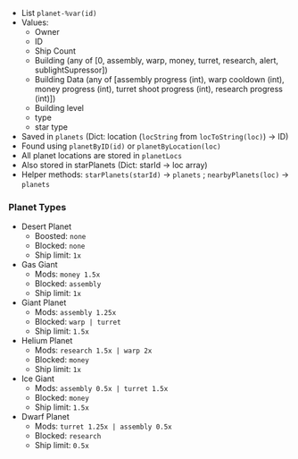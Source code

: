 - List  `planet-%var(id)`
- Values:
	- Owner
	- ID
	- Ship Count
	- Building (any of [0, assembly, warp, money, turret, research, alert, sublightSupressor])
	- Building Data (any of [assembly progress (int), warp cooldown (int), money progress (int), turret shoot progress (int), research progress (int)])
	- Building level
	- type
	- star type
- Saved in `planets` (Dict: location (`locString` from `locToString(loc)`) -> ID)
- Found using `planetByID(id)` or `planetByLocation(loc)`
- All planet locations are stored in `planetLocs`
- Also stored in starPlanets (Dict: starId -> loc array)
- Helper methods: `starPlanets(starId)` -> `planets` ; `nearbyPlanets(loc)` -> `planets`

### Planet Types

- Desert Planet
	- Boosted: `none`
	- Blocked: `none`
	- Ship limit: `1x`
- Gas Giant
	- Mods: `money 1.5x`
	- Blocked: `assembly`
	- Ship limit: `1x`
- Giant Planet
	- Mods: `assembly 1.25x`
	- Blocked: `warp | turret`
	- Ship limit: `1.5x`
- Helium Planet
	- Mods: `research 1.5x | warp 2x`
	- Blocked: `money`
	- Ship limit: `1x`
- Ice Giant
	- Mods: `assembly 0.5x | turret 1.5x`
	- Blocked: `money`
	- Ship limit: `1.5x`
- Dwarf Planet
	- Mods: `turret 1.25x | assembly 0.5x`
	- Blocked: `research`
	- Ship limit: `0.5x`